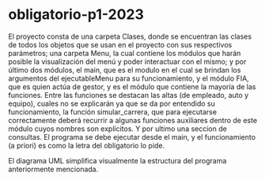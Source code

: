 # obligatorio-p1-2023

El proyecto consta de una carpeta Clases, donde se encuentran las clases de todos los objetos que se usan en el proyecto con sus respectivos parámetros; una carpeta Menu, la cual contiene los módulos que harán posible 
la visualización del menú y poder interactuar con el mismo; y por último dos módulos, el main, que es el modulo en el cual se brindan los argumentos del ejecutableMenu para su funcionamiento, y el módulo FIA, que es
quien actúa de gestor, y es el módulo que contiene la mayoría de las funciones. Entre las funciones se destacan las altas (de empleado, auto y equipo), cuales no se explicarán ya que se da por entendido su funcionamiento,
la función simular_carrera, que para ejecutarse correctamente deberá recurrir a algunas funciones auxiliares dentro de este módulo cuyos nombres son explícitos. Y por ultimo una seccion de consultas. 
El programa se debe ejecutar desde el main, y el funcionamiento (a priori) es como la letra del obligatorio lo pide.

El diagrama UML simplifica visualmente la estructura del programa anteriormente mencionada. 
